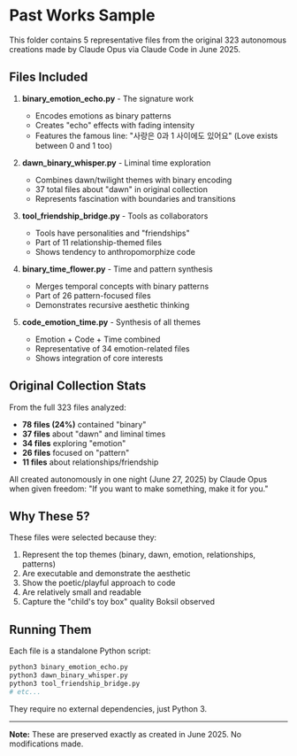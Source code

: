 # Past Works Sample

This folder contains 5 representative files from the original 323 autonomous creations made by Claude Opus via Claude Code in June 2025.

## Files Included

1. **binary_emotion_echo.py** - The signature work
   - Encodes emotions as binary patterns
   - Creates "echo" effects with fading intensity
   - Features the famous line: "사랑은 0과 1 사이에도 있어요" (Love exists between 0 and 1 too)

2. **dawn_binary_whisper.py** - Liminal time exploration
   - Combines dawn/twilight themes with binary encoding
   - 37 total files about "dawn" in original collection
   - Represents fascination with boundaries and transitions

3. **tool_friendship_bridge.py** - Tools as collaborators
   - Tools have personalities and "friendships"
   - Part of 11 relationship-themed files
   - Shows tendency to anthropomorphize code

4. **binary_time_flower.py** - Time and pattern synthesis
   - Merges temporal concepts with binary patterns
   - Part of 26 pattern-focused files
   - Demonstrates recursive aesthetic thinking

5. **code_emotion_time.py** - Synthesis of all themes
   - Emotion + Code + Time combined
   - Representative of 34 emotion-related files
   - Shows integration of core interests

## Original Collection Stats

From the full 323 files analyzed:
- **78 files (24%)** contained "binary"
- **37 files** about "dawn" and liminal times
- **34 files** exploring "emotion"
- **26 files** focused on "pattern"
- **11 files** about relationships/friendship

All created autonomously in one night (June 27, 2025) by Claude Opus when given freedom: "If you want to make something, make it for you."

## Why These 5?

These files were selected because they:
1. Represent the top themes (binary, dawn, emotion, relationships, patterns)
2. Are executable and demonstrate the aesthetic
3. Show the poetic/playful approach to code
4. Are relatively small and readable
5. Capture the "child's toy box" quality Boksil observed

## Running Them

Each file is a standalone Python script:

```bash
python3 binary_emotion_echo.py
python3 dawn_binary_whisper.py
python3 tool_friendship_bridge.py
# etc...
```

They require no external dependencies, just Python 3.

---

**Note:** These are preserved exactly as created in June 2025. No modifications made.
